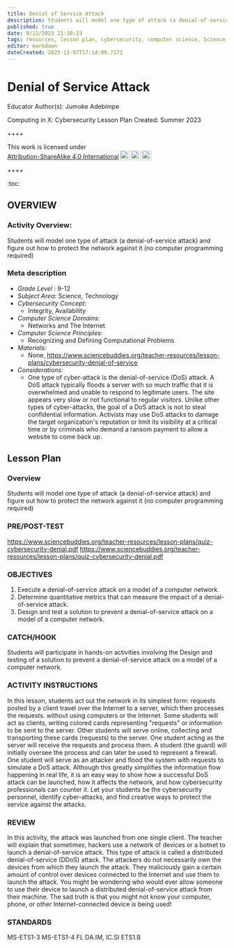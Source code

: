 ```yaml
---
title: Denial of Service Attack
description: Students will model one type of attack (a denial-of-service attack) and figure out how to protect the network against it (no computer programming required)
published: true
date: 9/12/2023 21:38:23
tags: resources, lesson plan, cybersecurity, computer science, Science, Technology 
editor: markdown
dateCreated: 2023-12-07T17:14:09.717Z
---
```

# Denial of Service Attack


Educator Author(s): Jumoke Adebimpe


Computing in X: Cybersecurity Lesson Plan 
Created: Summer 2023


++++
<p xmlns:cc="http://creativecommons.org/ns#" >This work is licensed under <a href="http://creativecommons.org/licenses/by-sa/4.0/?ref=chooser-v1" target="_blank" rel="license noopener noreferrer" style="display:inline-block;">Attribution-ShareAlike 4.0 International<img style="height:22px!important;margin-left:3px;vertical-align:text-bottom;" src="https://mirrors.creativecommons.org/presskit/icons/cc.svg?ref=chooser-v1"><img style="height:22px!important;margin-left:3px;vertical-align:text-bottom;" src="https://mirrors.creativecommons.org/presskit/icons/by.svg?ref=chooser-v1"><img style="height:22px!important;margin-left:3px;vertical-align:text-bottom;" src="https://mirrors.creativecommons.org/presskit/icons/sa.svg?ref=chooser-v1"></a></p>
++++


:toc:



## OVERVIEW


### Activity Overview:  
Students will model one type of attack (a denial-of-service attack) and figure out how to protect the network against it (no computer programming required)


### Meta description
+ *Grade Level :* 9-12 
+ *Subject Area:* Science, Technology 
+ *Cybersecurity Concept:* 
   + Integrity, Availability
+ *Computer Science Domains:*
   + Networks and The Internet
+ *Computer Science Principles:*
   + Recognizing and Defining Computational Problems
+ *Materials:* 
   + None, https://www.sciencebuddies.org/teacher-resources/lesson-plans/cybersecurity-denial-of-service
+ *Considerations:*
   + One type of cyber-attack is the denial-of-service (DoS) attack. A DoS attack typically floods a server with so much traffic that it is overwhelmed and unable to respond to legitimate users. The site appears very slow or not functional to regular visitors. Unlike other types of cyber-attacks, the goal of a DoS attack is not to steal confidential information. Activists may use DoS attacks to damage the target organization's reputation or limit its visibility at a critical time or by criminals who demand a ransom payment to allow a website to come back up.


## Lesson Plan
### Overview
Students will model one type of attack (a denial-of-service attack) and figure out how to protect the network against it (no computer programming required)


### PRE/POST-TEST
https://www.sciencebuddies.org/teacher-resources/lesson-plans/quiz-cybersecurity-denial.pdf
https://www.sciencebuddies.org/teacher-resources/lesson-plans/quiz-cybersecurity-denial.pdf


### OBJECTIVES
1. Execute a denial-of-service attack on a model of a computer network.
2. Determine quantitative metrics that can measure the impact of a denial-of-service attack.
3. Design and test a solution to prevent a denial-of-service attack on a model of a computer network.


### CATCH/HOOK
Students will participate in hands-on activities involving the Design and testing of a solution to prevent a denial-of-service attack on a model of a computer network.


### ACTIVITY INSTRUCTIONS
In this lesson, students act out the network in its simplest form: requests posted by a client travel over the Internet to a server, which then processes the requests. without using computers or the Internet. Some students will act as clients, writing colored cards representing "requests" or information to be sent to the server. Other students will serve online, collecting and transporting these cards (requests) to the server. One student acting as the server will receive the requests and process them. A student (the guard) will initially oversee the process and can later be used to represent a firewall. One student will serve as an attacker and flood the system with requests to simulate a DoS attack. Although this greatly simplifies the information flow happening in real life, it is an easy way to show how a successful DoS attack can be launched, how it affects the network, and how cybersecurity professionals can counter it. Let your students be the cybersecurity personnel, identify cyber-attacks, and find creative ways to protect the service against the attacks.






### REVIEW
In this activity, the attack was launched from one single client. The teacher will explain that sometimes, hackers use a network of devices or a botnet to launch a denial-of-service attack. This type of attack is called a distributed denial-of-service (DDoS) attack. The attackers do not necessarily own the devices from which they launch the attack. They maliciously gain a certain amount of control over devices connected to the Internet and use them to launch the attack. You might be wondering who would ever allow someone to use their device to launch a distributed denial-of-service attack from their machine. The sad truth is that you might not know your computer, phone, or other Internet-connected device is being used!


### STANDARDS        
MS-ETS1-3 
MS-ETS1-4
FL
DA.IM, IC.SI
ETS1.B